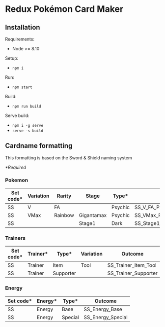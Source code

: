 # Redux Pokémon Card Maker
## Installation
Requirements:
- Node >= 8.10

Setup:
- `npm i`

Run:
- `npm start`

Build:
- `npm run build`

Serve build:
- `npm i -g serve`
- `serve -s build`

## Cardname formatting
This formatting is based on the Sword & Shield naming system

_*Required_
### Pokemon
| Set code* | Variation | Rarity | Stage | Type* | Outcome |
|-----------|-----------|--------|-------|-------|---------|
| SS | V | FA | | Psychic | SS_V_FA_Psychic |
| SS | VMax | Rainbow | Gigantamax | Psychic |SS_VMax_Rainbow_Gigantamax_Psychic |
| SS | | | Stage1 | Dark | SS_Stage1_Dark |

### Trainers
| Set code* | Trainer* | Type* | Variation | Outcome |
|-----------|----------|-------|-----------|---------|
| SS | Trainer | Item | Tool | SS_Trainer_Item_Tool |
| SS | Trainer | Supporter | | SS_Trainer_Supporter |

### Energy
| Set code* | Energy* | Type* | Outcome |
|-----------|---------|-------|---------|
| SS | Energy | Base | SS_Energy_Base |
| SS | Energy | Special | SS_Energy_Special |
